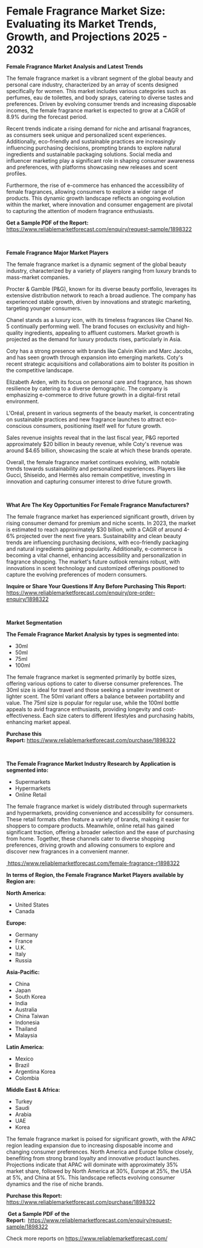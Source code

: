 <p><h1>Female Fragrance Market Size: Evaluating its Market Trends, Growth, and Projections 2025 - 2032</h1></p><p><strong>Female Fragrance Market Analysis and Latest Trends</strong></p>
<p><p>The female fragrance market is a vibrant segment of the global beauty and personal care industry, characterized by an array of scents designed specifically for women. This market includes various categories such as perfumes, eau de toilettes, and body sprays, catering to diverse tastes and preferences. Driven by evolving consumer trends and increasing disposable incomes, the female fragrance market is expected to grow at a CAGR of 8.9% during the forecast period. </p><p>Recent trends indicate a rising demand for niche and artisanal fragrances, as consumers seek unique and personalized scent experiences. Additionally, eco-friendly and sustainable practices are increasingly influencing purchasing decisions, prompting brands to explore natural ingredients and sustainable packaging solutions. Social media and influencer marketing play a significant role in shaping consumer awareness and preferences, with platforms showcasing new releases and scent profiles. </p><p>Furthermore, the rise of e-commerce has enhanced the accessibility of female fragrances, allowing consumers to explore a wider range of products. This dynamic growth landscape reflects an ongoing evolution within the market, where innovation and consumer engagement are pivotal to capturing the attention of modern fragrance enthusiasts.</p></p>
<p><strong>Get a Sample PDF of the Report:&nbsp;</strong> <a href="https://www.reliablemarketforecast.com/enquiry/request-sample/1898322?utm_campaign=2439&utm_medium=2&utm_source=Github&utm_content=ia&utm_term=04042025&utm_id=female-fragrance">https://www.reliablemarketforecast.com/enquiry/request-sample/1898322</a></p>
<p>&nbsp;</p>
<p><strong>Female Fragrance Major Market Players</strong></p>
<p><p>The female fragrance market is a dynamic segment of the global beauty industry, characterized by a variety of players ranging from luxury brands to mass-market companies.</p><p>Procter & Gamble (P&G), known for its diverse beauty portfolio, leverages its extensive distribution network to reach a broad audience. The company has experienced stable growth, driven by innovations and strategic marketing, targeting younger consumers. </p><p>Chanel stands as a luxury icon, with its timeless fragrances like Chanel No. 5 continually performing well. The brand focuses on exclusivity and high-quality ingredients, appealing to affluent customers. Market growth is projected as the demand for luxury products rises, particularly in Asia.</p><p>Coty has a strong presence with brands like Calvin Klein and Marc Jacobs, and has seen growth through expansion into emerging markets. Coty's recent strategic acquisitions and collaborations aim to bolster its position in the competitive landscape.</p><p>Elizabeth Arden, with its focus on personal care and fragrance, has shown resilience by catering to a diverse demographic. The company is emphasizing e-commerce to drive future growth in a digital-first retail environment.</p><p>L'Oréal, present in various segments of the beauty market, is concentrating on sustainable practices and new fragrance launches to attract eco-conscious consumers, positioning itself well for future growth.</p><p>Sales revenue insights reveal that in the last fiscal year, P&G reported approximately $20 billion in beauty revenue, while Coty's revenue was around $4.65 billion, showcasing the scale at which these brands operate.</p><p>Overall, the female fragrance market continues evolving, with notable trends towards sustainability and personalized experiences. Players like Gucci, Shiseido, and Hermès also remain competitive, investing in innovation and capturing consumer interest to drive future growth.</p></p>
<p>&nbsp;</p>
<p><strong>What Are The Key Opportunities For Female Fragrance Manufacturers?</strong></p>
<p><p>The female fragrance market has experienced significant growth, driven by rising consumer demand for premium and niche scents. In 2023, the market is estimated to reach approximately $30 billion, with a CAGR of around 4-6% projected over the next five years. Sustainability and clean beauty trends are influencing purchasing decisions, with eco-friendly packaging and natural ingredients gaining popularity. Additionally, e-commerce is becoming a vital channel, enhancing accessibility and personalization in fragrance shopping. The market's future outlook remains robust, with innovations in scent technology and customized offerings positioned to capture the evolving preferences of modern consumers.</p></p>
<p><strong>Inquire or Share Your Questions If Any Before Purchasing This Report:</strong> <a href="https://www.reliablemarketforecast.com/enquiry/pre-order-enquiry/1898322?utm_campaign=2439&utm_medium=2&utm_source=Github&utm_content=ia&utm_term=04042025&utm_id=female-fragrance">https://www.reliablemarketforecast.com/enquiry/pre-order-enquiry/1898322</a></p>
<p>&nbsp;</p>
<p><strong>Market Segmentation</strong></p>
<p><strong>The Female Fragrance Market Analysis by types is segmented into:</strong></p>
<p><ul><li>30ml</li><li>50ml</li><li>75ml</li><li>100ml</li></ul></p>
<p><p>The female fragrance market is segmented primarily by bottle sizes, offering various options to cater to diverse consumer preferences. The 30ml size is ideal for travel and those seeking a smaller investment or lighter scent. The 50ml variant offers a balance between portability and value. The 75ml size is popular for regular use, while the 100ml bottle appeals to avid fragrance enthusiasts, providing longevity and cost-effectiveness. Each size caters to different lifestyles and purchasing habits, enhancing market appeal.</p></p>
<p><strong>Purchase this Report:&nbsp;</strong><a href="https://www.reliablemarketforecast.com/purchase/1898322?utm_campaign=2439&utm_medium=2&utm_source=Github&utm_content=ia&utm_term=04042025&utm_id=female-fragrance">https://www.reliablemarketforecast.com/purchase/1898322</a></p>
<p>&nbsp;</p>
<p><strong>The Female Fragrance Market Industry Research by Application is segmented into:</strong></p>
<p><ul><li>Supermarkets</li><li>Hypermarkets</li><li>Online Retail</li></ul></p>
<p><p>The female fragrance market is widely distributed through supermarkets and hypermarkets, providing convenience and accessibility for consumers. These retail formats often feature a variety of brands, making it easier for shoppers to compare products. Meanwhile, online retail has gained significant traction, offering a broader selection and the ease of purchasing from home. Together, these channels cater to diverse shopping preferences, driving growth and allowing consumers to explore and discover new fragrances in a convenient manner.</p></p>
<p><a href="https://www.reliablemarketforecast.com/female-fragrance-r1898322?utm_campaign=2439&utm_medium=2&utm_source=Github&utm_content=ia&utm_term=04042025&utm_id=female-fragrance">&nbsp;https://www.reliablemarketforecast.com/female-fragrance-r1898322</a></p>
<p><strong>In terms of Region, the Female Fragrance Market Players available by Region are:</strong></p>
<p>
    <p> <strong> North America: </strong>
        <ul>
            <li>United States</li>
            <li>Canada</li>
        </ul>
        </p> 
    <p> <strong> Europe: </strong>
        <ul>
            <li>Germany</li>
            <li>France</li>
            <li>U.K.</li>
            <li>Italy</li>
            <li>Russia</li>
        </ul>
        </p> 
    <p> <strong> Asia-Pacific: </strong>
        <ul>
            <li>China</li>
            <li>Japan</li>
            <li>South Korea</li>
            <li>India</li>
            <li>Australia</li>
            <li>China Taiwan</li>
            <li>Indonesia</li>
            <li>Thailand</li>
            <li>Malaysia</li>
        </ul>
        </p> 
    <p> <strong> Latin America: </strong>
        <ul>
            <li>Mexico</li>
            <li>Brazil</li>
            <li>Argentina Korea</li>
            <li>Colombia</li>
        </ul>
        </p> 
    <p> <strong> Middle East & Africa: </strong>
        <ul>
            <li>Turkey</li>
            <li>Saudi</li>
            <li>Arabia</li>
            <li>UAE</li>
            <li>Korea</li>
        </ul>
    </p>
    </p>
<p><p>The female fragrance market is poised for significant growth, with the APAC region leading expansion due to increasing disposable income and changing consumer preferences. North America and Europe follow closely, benefiting from strong brand loyalty and innovative product launches. Projections indicate that APAC will dominate with approximately 35% market share, followed by North America at 30%, Europe at 25%, the USA at 5%, and China at 5%. This landscape reflects evolving consumer dynamics and the rise of niche brands.</p></p>
<p><strong>Purchase this Report: </strong><a href="https://www.reliablemarketforecast.com/purchase/1898322?utm_campaign=2439&utm_medium=2&utm_source=Github&utm_content=ia&utm_term=04042025&utm_id=female-fragrance">https://www.reliablemarketforecast.com/purchase/1898322</a></p>
<p>&nbsp;<strong>Get a Sample PDF of the Report:&nbsp;&nbsp;</strong><a href="https://www.reliablemarketforecast.com/enquiry/request-sample/1898322?utm_campaign=2439&utm_medium=2&utm_source=Github&utm_content=ia&utm_term=04042025&utm_id=female-fragrance">https://www.reliablemarketforecast.com/enquiry/request-sample/1898322</a></p>
<p><strong></strong></p>
<p>Check more reports on <a href="https://www.reliablemarketforecast.com/?utm_campaign=2439&utm_medium=2&utm_source=Github&utm_content=ia&utm_term=04042025&utm_id=female-fragrance">https://www.reliablemarketforecast.com/</a></p>